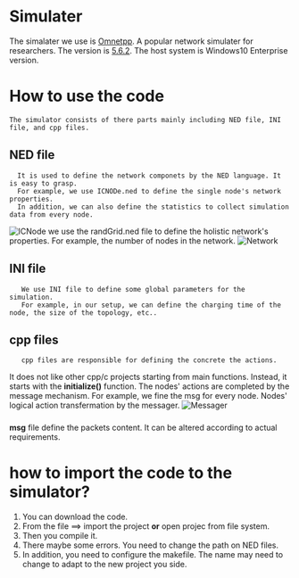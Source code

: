 # Simulater
   The simalater we use is [Omnetpp](https://omnetpp.org/). A popular network simulater for researchers. 
   The version is [5.6.2](https://github.com/omnetpp/omnetpp/releases/download/omnetpp-5.6.2/omnetpp-5.6.2-src-windows.zip).
   The host system is Windows10 Enterprise version. 

# How to use the code
    The simulator consists of there parts mainly including NED file, INI file, and cpp files.
## NED file
      It is used to define the network componets by the NED language. It is easy to grasp.
      For example, we use ICNODe.ned to define the single node's network properties.
      In addition, we can also define the statistics to collect simulation data from every node.
   ![ICNode](https://github.com/lgs001elite/vuhpdc/assets/65667947/c5e81e47-4963-427c-93b7-56f14a6dbe15)
      we use the randGrid.ned file to define the holistic network's properties.
      For example, the number of nodes in the network.
   ![Network](https://github.com/lgs001elite/vuhpdc/assets/65667947/9dd28ab1-b1c1-4346-9ecb-77507c6ea2c5)
## INI file
       We use INI file to define some global parameters for the simulation. 
       For example, in our setup, we can define the charging time of the node, the size of the topology, etc..
## cpp files
       cpp files are responsible for defining the concrete the actions.
   It does not like other cpp/c projects starting from main functions.
   Instead, it starts with the **initialize()** function.
       The nodes' actions are completed by the message mechanism.
       For example, we fine the msg for every node. Nodes' logical action transfermation by the messager.
       ![Messager](https://github.com/lgs001elite/vuhpdc/assets/65667947/a6741d85-6596-4289-9e5d-42f40903cdf6)

### 
  **msg** file define the packets content. It can be altered according to actual requirements.

# how to import the code to the simulator?
  1. You can download the code. 
  2. From the file ==> import the project **or** open projec from file system.
  3. Then you compile it. 
  4. There maybe some errors. You need to change the path on NED files.
  5. In addition, you need to configure the makefile. The name may need to change to adapt to the new project you side.
  

